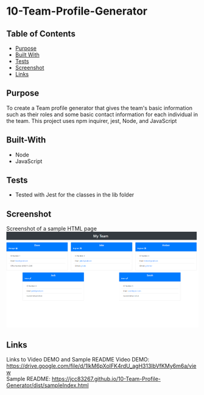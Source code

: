 # 10-Team-Profile-Generator

## Table of Contents
  * [Purpose](#purpose)
  * [Built With](#built-with)
  * [Tests](#tests)
  * [Screenshot](#screenshot)
  * [Links](#links)


## Purpose
To create a Team profile generator that gives the team's basic information such as their roles and some basic contact information for each individual in the team. This project uses npm inquirer, jest, Node, and JavaScript

## Built-With
- Node
- JavaScript 

## Tests
- Tested with Jest for the classes in the lib folder 

## Screenshot
Screenshot of a sample HTML page
![screenshot of sample html](./assets/images/screenshot.png)

## Links
Links to Video DEMO and Sample README
Video DEMO: https://drive.google.com/file/d/1lkM6pXoIFK4rdU_agH313IbVfKMy6m6a/view   
Sample README: https://jcc83267.github.io/10-Team-Profile-Generator/dist/sampleIndex.html  
